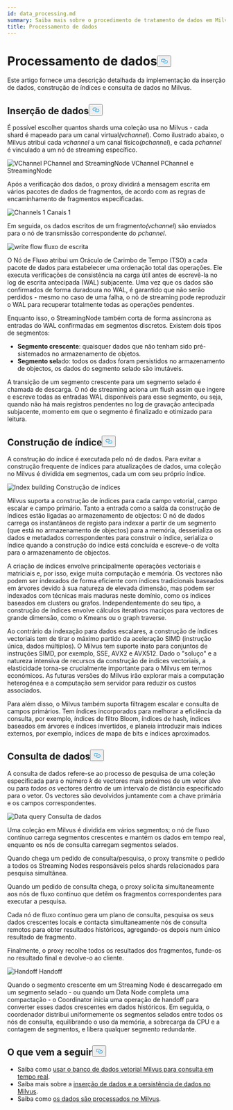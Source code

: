 ```yaml
---
id: data_processing.md
summary: Saiba mais sobre o procedimento de tratamento de dados em Milvus.
title: Processamento de dados
---
```

<h1 id="Data-Processing" class="common-anchor-header">Processamento de dados<button data-href="#Data-Processing" class="anchor-icon" translate="no">
      <svg translate="no"
        aria-hidden="true"
        focusable="false"
        height="20"
        version="1.1"
        viewBox="0 0 16 16"
        width="16"
      >
        <path
          fill="#0092E4"
          fill-rule="evenodd"
          d="M4 9h1v1H4c-1.5 0-3-1.69-3-3.5S2.55 3 4 3h4c1.45 0 3 1.69 3 3.5 0 1.41-.91 2.72-2 3.25V8.59c.58-.45 1-1.27 1-2.09C10 5.22 8.98 4 8 4H4c-.98 0-2 1.22-2 2.5S3 9 4 9zm9-3h-1v1h1c1 0 2 1.22 2 2.5S13.98 12 13 12H9c-.98 0-2-1.22-2-2.5 0-.83.42-1.64 1-2.09V6.25c-1.09.53-2 1.84-2 3.25C6 11.31 7.55 13 9 13h4c1.45 0 3-1.69 3-3.5S14.5 6 13 6z"
        ></path>
      </svg>
    </button></h1><p>Este artigo fornece uma descrição detalhada da implementação da inserção de dados, construção de índices e consulta de dados no Milvus.</p>
<h2 id="Data-insertion" class="common-anchor-header">Inserção de dados<button data-href="#Data-insertion" class="anchor-icon" translate="no">
      <svg translate="no"
        aria-hidden="true"
        focusable="false"
        height="20"
        version="1.1"
        viewBox="0 0 16 16"
        width="16"
      >
        <path
          fill="#0092E4"
          fill-rule="evenodd"
          d="M4 9h1v1H4c-1.5 0-3-1.69-3-3.5S2.55 3 4 3h4c1.45 0 3 1.69 3 3.5 0 1.41-.91 2.72-2 3.25V8.59c.58-.45 1-1.27 1-2.09C10 5.22 8.98 4 8 4H4c-.98 0-2 1.22-2 2.5S3 9 4 9zm9-3h-1v1h1c1 0 2 1.22 2 2.5S13.98 12 13 12H9c-.98 0-2-1.22-2-2.5 0-.83.42-1.64 1-2.09V6.25c-1.09.53-2 1.84-2 3.25C6 11.31 7.55 13 9 13h4c1.45 0 3-1.69 3-3.5S14.5 6 13 6z"
        ></path>
      </svg>
    </button></h2><p>É possível escolher quantos shards uma coleção usa no Milvus - cada shard é mapeado para um canal virtual<em>(vchannel</em>). Como ilustrado abaixo, o Milvus atribui cada <em>vchannel</em> a um canal físico<em>(pchannel</em>), e cada <em>pchannel</em> é vinculado a um nó de streaming específico.</p>
<p>
  
   <span class="img-wrapper"> <img translate="no" src="/docs/v2.6.x/assets/pvchannel_wal.png" alt="VChannel PChannel and StreamingNode" class="doc-image" id="vchannel-pchannel-and-streamingnode" />
   </span> <span class="img-wrapper"> <span>VChannel PChannel e StreamingNode</span> </span></p>
<p>Após a verificação dos dados, o proxy dividirá a mensagem escrita em vários pacotes de dados de fragmentos, de acordo com as regras de encaminhamento de fragmentos especificadas.</p>
<p>
  
   <span class="img-wrapper"> <img translate="no" src="/docs/v2.6.x/assets/channels_1.png" alt="Channels 1" class="doc-image" id="channels-1" />
   </span> <span class="img-wrapper"> <span>Canais 1</span> </span></p>
<p>Em seguida, os dados escritos de um fragmento<em>(vchannel</em>) são enviados para o nó de transmissão correspondente do <em>pchannel</em>.</p>
<p>
  
   <span class="img-wrapper"> <img translate="no" src="/docs/v2.6.x/assets/written_data_flow.png" alt="write flow" class="doc-image" id="write-flow" />
   </span> <span class="img-wrapper"> <span>fluxo de escrita</span> </span></p>
<p>O Nó de Fluxo atribui um Oráculo de Carimbo de Tempo (TSO) a cada pacote de dados para estabelecer uma ordenação total das operações. Ele executa verificações de consistência na carga útil antes de escrevê-la no log de escrita antecipada (WAL) subjacente. Uma vez que os dados são confirmados de forma duradoura no WAL, é garantido que não serão perdidos - mesmo no caso de uma falha, o nó de streaming pode reproduzir o WAL para recuperar totalmente todas as operações pendentes.</p>
<p>Enquanto isso, o StreamingNode também corta de forma assíncrona as entradas do WAL confirmadas em segmentos discretos. Existem dois tipos de segmentos:</p>
<ul>
<li><strong>Segmento crescente</strong>: quaisquer dados que não tenham sido pré-sistemados no armazenamento de objetos.</li>
<li><strong>Segmento sel</strong>ado: todos os dados foram persistidos no armazenamento de objectos, os dados do segmento selado são imutáveis.</li>
</ul>
<p>A transição de um segmento crescente para um segmento selado é chamada de descarga. O nó de streaming aciona um flush assim que ingere e escreve todas as entradas WAL disponíveis para esse segmento, ou seja, quando não há mais registros pendentes no log de gravação antecipada subjacente, momento em que o segmento é finalizado e otimizado para leitura.</p>
<h2 id="Index-building" class="common-anchor-header">Construção de índice<button data-href="#Index-building" class="anchor-icon" translate="no">
      <svg translate="no"
        aria-hidden="true"
        focusable="false"
        height="20"
        version="1.1"
        viewBox="0 0 16 16"
        width="16"
      >
        <path
          fill="#0092E4"
          fill-rule="evenodd"
          d="M4 9h1v1H4c-1.5 0-3-1.69-3-3.5S2.55 3 4 3h4c1.45 0 3 1.69 3 3.5 0 1.41-.91 2.72-2 3.25V8.59c.58-.45 1-1.27 1-2.09C10 5.22 8.98 4 8 4H4c-.98 0-2 1.22-2 2.5S3 9 4 9zm9-3h-1v1h1c1 0 2 1.22 2 2.5S13.98 12 13 12H9c-.98 0-2-1.22-2-2.5 0-.83.42-1.64 1-2.09V6.25c-1.09.53-2 1.84-2 3.25C6 11.31 7.55 13 9 13h4c1.45 0 3-1.69 3-3.5S14.5 6 13 6z"
        ></path>
      </svg>
    </button></h2><p>A construção do índice é executada pelo nó de dados. Para evitar a construção frequente de índices para atualizações de dados, uma coleção no Milvus é dividida em segmentos, cada um com seu próprio índice.</p>
<p>
  
   <span class="img-wrapper"> <img translate="no" src="/docs/v2.6.x/assets/index_building.png" alt="Index building" class="doc-image" id="index-building" />
   </span> <span class="img-wrapper"> <span>Construção de índices</span> </span></p>
<p>Milvus suporta a construção de índices para cada campo vetorial, campo escalar e campo primário. Tanto a entrada como a saída da construção de índices estão ligadas ao armazenamento de objectos: O nó de dados carrega os instantâneos de registo para indexar a partir de um segmento (que está no armazenamento de objectos) para a memória, desserializa os dados e metadados correspondentes para construir o índice, serializa o índice quando a construção do índice está concluída e escreve-o de volta para o armazenamento de objectos.</p>
<p>A criação de índices envolve principalmente operações vectoriais e matriciais e, por isso, exige muita computação e memória. Os vectores não podem ser indexados de forma eficiente com índices tradicionais baseados em árvores devido à sua natureza de elevada dimensão, mas podem ser indexados com técnicas mais maduras neste domínio, como os índices baseados em clusters ou grafos. Independentemente do seu tipo, a construção de índices envolve cálculos iterativos maciços para vectores de grande dimensão, como o Kmeans ou o graph traverse.</p>
<p>Ao contrário da indexação para dados escalares, a construção de índices vectoriais tem de tirar o máximo partido da aceleração SIMD (instrução única, dados múltiplos). O Milvus tem suporte inato para conjuntos de instruções SIMD, por exemplo, SSE, AVX2 e AVX512. Dado o "soluço" e a natureza intensiva de recursos da construção de índices vectoriais, a elasticidade torna-se crucialmente importante para o Milvus em termos económicos. As futuras versões do Milvus irão explorar mais a computação heterogénea e a computação sem servidor para reduzir os custos associados.</p>
<p>Para além disso, o Milvus também suporta filtragem escalar e consulta de campos primários. Tem índices incorporados para melhorar a eficiência da consulta, por exemplo, índices de filtro Bloom, índices de hash, índices baseados em árvores e índices invertidos, e planeia introduzir mais índices externos, por exemplo, índices de mapa de bits e índices aproximados.</p>
<h2 id="Data-query" class="common-anchor-header">Consulta de dados<button data-href="#Data-query" class="anchor-icon" translate="no">
      <svg translate="no"
        aria-hidden="true"
        focusable="false"
        height="20"
        version="1.1"
        viewBox="0 0 16 16"
        width="16"
      >
        <path
          fill="#0092E4"
          fill-rule="evenodd"
          d="M4 9h1v1H4c-1.5 0-3-1.69-3-3.5S2.55 3 4 3h4c1.45 0 3 1.69 3 3.5 0 1.41-.91 2.72-2 3.25V8.59c.58-.45 1-1.27 1-2.09C10 5.22 8.98 4 8 4H4c-.98 0-2 1.22-2 2.5S3 9 4 9zm9-3h-1v1h1c1 0 2 1.22 2 2.5S13.98 12 13 12H9c-.98 0-2-1.22-2-2.5 0-.83.42-1.64 1-2.09V6.25c-1.09.53-2 1.84-2 3.25C6 11.31 7.55 13 9 13h4c1.45 0 3-1.69 3-3.5S14.5 6 13 6z"
        ></path>
      </svg>
    </button></h2><p>A consulta de dados refere-se ao processo de pesquisa de uma coleção especificada para o número <em>k</em> de vectores mais próximos de um vetor alvo ou para <em>todos os</em> vectores dentro de um intervalo de distância especificado para o vetor. Os vectores são devolvidos juntamente com a chave primária e os campos correspondentes.</p>
<p>
  
   <span class="img-wrapper"> <img translate="no" src="/docs/v2.6.x/assets/data_query.jpg" alt="Data query" class="doc-image" id="data-query" />
   </span> <span class="img-wrapper"> <span>Consulta de dados</span> </span></p>
<p>Uma coleção em Milvus é dividida em vários segmentos; o nó de fluxo contínuo carrega segmentos crescentes e mantém os dados em tempo real, enquanto os nós de consulta carregam segmentos selados.</p>
<p>Quando chega um pedido de consulta/pesquisa, o proxy transmite o pedido a todos os Streaming Nodes responsáveis pelos shards relacionados para pesquisa simultânea.</p>
<p>Quando um pedido de consulta chega, o proxy solicita simultaneamente aos nós de fluxo contínuo que detêm os fragmentos correspondentes para executar a pesquisa.</p>
<p>Cada nó de fluxo contínuo gera um plano de consulta, pesquisa os seus dados crescentes locais e contacta simultaneamente nós de consulta remotos para obter resultados históricos, agregando-os depois num único resultado de fragmento.</p>
<p>Finalmente, o proxy recolhe todos os resultados dos fragmentos, funde-os no resultado final e devolve-o ao cliente.</p>
<p>
  
   <span class="img-wrapper"> <img translate="no" src="/docs/v2.6.x/assets/handoff.png" alt="Handoff" class="doc-image" id="handoff" />
   </span> <span class="img-wrapper"> <span>Handoff</span> </span></p>
<p>Quando o segmento crescente em um Streaming Node é descarregado em um segmento selado - ou quando um Data Node completa uma compactação - o Coordinator inicia uma operação de handoff para converter esses dados crescentes em dados históricos. Em seguida, o coordenador distribui uniformemente os segmentos selados entre todos os nós de consulta, equilibrando o uso da memória, a sobrecarga da CPU e a contagem de segmentos, e libera qualquer segmento redundante.</p>
<h2 id="Whats-next" class="common-anchor-header">O que vem a seguir<button data-href="#Whats-next" class="anchor-icon" translate="no">
      <svg translate="no"
        aria-hidden="true"
        focusable="false"
        height="20"
        version="1.1"
        viewBox="0 0 16 16"
        width="16"
      >
        <path
          fill="#0092E4"
          fill-rule="evenodd"
          d="M4 9h1v1H4c-1.5 0-3-1.69-3-3.5S2.55 3 4 3h4c1.45 0 3 1.69 3 3.5 0 1.41-.91 2.72-2 3.25V8.59c.58-.45 1-1.27 1-2.09C10 5.22 8.98 4 8 4H4c-.98 0-2 1.22-2 2.5S3 9 4 9zm9-3h-1v1h1c1 0 2 1.22 2 2.5S13.98 12 13 12H9c-.98 0-2-1.22-2-2.5 0-.83.42-1.64 1-2.09V6.25c-1.09.53-2 1.84-2 3.25C6 11.31 7.55 13 9 13h4c1.45 0 3-1.69 3-3.5S14.5 6 13 6z"
        ></path>
      </svg>
    </button></h2><ul>
<li>Saiba como <a href="https://milvus.io/blog/deep-dive-5-real-time-query.md">usar o banco de dados vetorial Milvus para consulta em tempo real</a>.</li>
<li>Saiba mais sobre a <a href="https://milvus.io/blog/deep-dive-4-data-insertion-and-data-persistence.md">inserção de dados e a persistência de dados no Milvus</a>.</li>
<li>Saiba como <a href="https://milvus.io/blog/deep-dive-3-data-processing.md">os dados são processados no Milvus</a>.</li>
</ul>
